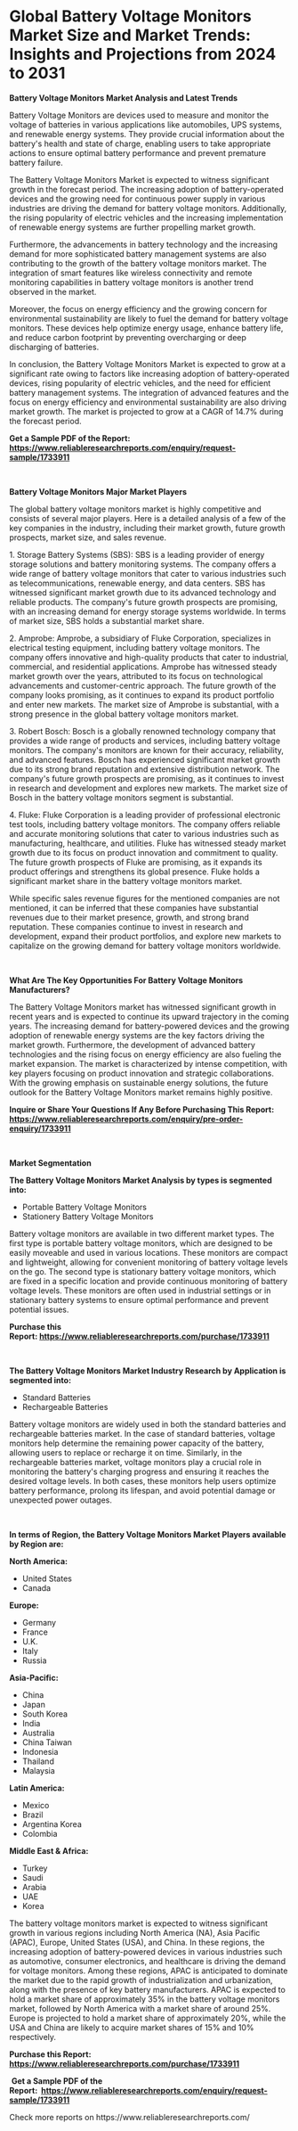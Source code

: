 <p><h1>Global Battery Voltage Monitors Market Size and Market Trends: Insights and Projections from 2024 to 2031</h1></p><p><strong>Battery Voltage Monitors Market Analysis and Latest Trends</strong></p>
<p><p>Battery Voltage Monitors are devices used to measure and monitor the voltage of batteries in various applications like automobiles, UPS systems, and renewable energy systems. They provide crucial information about the battery's health and state of charge, enabling users to take appropriate actions to ensure optimal battery performance and prevent premature battery failure.</p><p>The Battery Voltage Monitors Market is expected to witness significant growth in the forecast period. The increasing adoption of battery-operated devices and the growing need for continuous power supply in various industries are driving the demand for battery voltage monitors. Additionally, the rising popularity of electric vehicles and the increasing implementation of renewable energy systems are further propelling market growth.</p><p>Furthermore, the advancements in battery technology and the increasing demand for more sophisticated battery management systems are also contributing to the growth of the battery voltage monitors market. The integration of smart features like wireless connectivity and remote monitoring capabilities in battery voltage monitors is another trend observed in the market.</p><p>Moreover, the focus on energy efficiency and the growing concern for environmental sustainability are likely to fuel the demand for battery voltage monitors. These devices help optimize energy usage, enhance battery life, and reduce carbon footprint by preventing overcharging or deep discharging of batteries.</p><p>In conclusion, the Battery Voltage Monitors Market is expected to grow at a significant rate owing to factors like increasing adoption of battery-operated devices, rising popularity of electric vehicles, and the need for efficient battery management systems. The integration of advanced features and the focus on energy efficiency and environmental sustainability are also driving market growth. The market is projected to grow at a CAGR of 14.7% during the forecast period.</p></p>
<p><strong>Get a Sample PDF of the Report:&nbsp; <a href="https://www.reliableresearchreports.com/enquiry/request-sample/1733911">https://www.reliableresearchreports.com/enquiry/request-sample/1733911</a></strong></p>
<p>&nbsp;</p>
<p><strong>Battery Voltage Monitors Major Market Players</strong></p>
<p><p>The global battery voltage monitors market is highly competitive and consists of several major players. Here is a detailed analysis of a few of the key companies in the industry, including their market growth, future growth prospects, market size, and sales revenue.</p><p>1. Storage Battery Systems (SBS): SBS is a leading provider of energy storage solutions and battery monitoring systems. The company offers a wide range of battery voltage monitors that cater to various industries such as telecommunications, renewable energy, and data centers. SBS has witnessed significant market growth due to its advanced technology and reliable products. The company's future growth prospects are promising, with an increasing demand for energy storage systems worldwide. In terms of market size, SBS holds a substantial market share.</p><p>2. Amprobe: Amprobe, a subsidiary of Fluke Corporation, specializes in electrical testing equipment, including battery voltage monitors. The company offers innovative and high-quality products that cater to industrial, commercial, and residential applications. Amprobe has witnessed steady market growth over the years, attributed to its focus on technological advancements and customer-centric approach. The future growth of the company looks promising, as it continues to expand its product portfolio and enter new markets. The market size of Amprobe is substantial, with a strong presence in the global battery voltage monitors market.</p><p>3. Robert Bosch: Bosch is a globally renowned technology company that provides a wide range of products and services, including battery voltage monitors. The company's monitors are known for their accuracy, reliability, and advanced features. Bosch has experienced significant market growth due to its strong brand reputation and extensive distribution network. The company's future growth prospects are promising, as it continues to invest in research and development and explores new markets. The market size of Bosch in the battery voltage monitors segment is substantial.</p><p>4. Fluke: Fluke Corporation is a leading provider of professional electronic test tools, including battery voltage monitors. The company offers reliable and accurate monitoring solutions that cater to various industries such as manufacturing, healthcare, and utilities. Fluke has witnessed steady market growth due to its focus on product innovation and commitment to quality. The future growth prospects of Fluke are promising, as it expands its product offerings and strengthens its global presence. Fluke holds a significant market share in the battery voltage monitors market.</p><p>While specific sales revenue figures for the mentioned companies are not mentioned, it can be inferred that these companies have substantial revenues due to their market presence, growth, and strong brand reputation. These companies continue to invest in research and development, expand their product portfolios, and explore new markets to capitalize on the growing demand for battery voltage monitors worldwide.</p></p>
<p>&nbsp;</p>
<p><strong>What Are The Key Opportunities For Battery Voltage Monitors Manufacturers?</strong></p>
<p><p>The Battery Voltage Monitors market has witnessed significant growth in recent years and is expected to continue its upward trajectory in the coming years. The increasing demand for battery-powered devices and the growing adoption of renewable energy systems are the key factors driving the market growth. Furthermore, the development of advanced battery technologies and the rising focus on energy efficiency are also fueling the market expansion. The market is characterized by intense competition, with key players focusing on product innovation and strategic collaborations. With the growing emphasis on sustainable energy solutions, the future outlook for the Battery Voltage Monitors market remains highly positive.</p></p>
<p><strong>Inquire or Share Your Questions If Any Before Purchasing This Report: <a href="https://www.reliableresearchreports.com/enquiry/pre-order-enquiry/1733911">https://www.reliableresearchreports.com/enquiry/pre-order-enquiry/1733911</a></strong></p>
<p>&nbsp;</p>
<p><strong>Market Segmentation</strong></p>
<p><strong>The Battery Voltage Monitors Market Analysis by types is segmented into:</strong></p>
<p><ul><li>Portable Battery Voltage Monitors</li><li>Stationery Battery Voltage Monitors</li></ul></p>
<p><p>Battery voltage monitors are available in two different market types. The first type is portable battery voltage monitors, which are designed to be easily moveable and used in various locations. These monitors are compact and lightweight, allowing for convenient monitoring of battery voltage levels on the go. The second type is stationary battery voltage monitors, which are fixed in a specific location and provide continuous monitoring of battery voltage levels. These monitors are often used in industrial settings or in stationary battery systems to ensure optimal performance and prevent potential issues.</p></p>
<p><strong>Purchase this Report:&nbsp;<a href="https://www.reliableresearchreports.com/purchase/1733911">https://www.reliableresearchreports.com/purchase/1733911</a></strong></p>
<p>&nbsp;</p>
<p><strong>The Battery Voltage Monitors Market Industry Research by Application is segmented into:</strong></p>
<p><ul><li>Standard Batteries</li><li>Rechargeable Batteries</li></ul></p>
<p><p>Battery voltage monitors are widely used in both the standard batteries and rechargeable batteries market. In the case of standard batteries, voltage monitors help determine the remaining power capacity of the battery, allowing users to replace or recharge it on time. Similarly, in the rechargeable batteries market, voltage monitors play a crucial role in monitoring the battery's charging progress and ensuring it reaches the desired voltage levels. In both cases, these monitors help users optimize battery performance, prolong its lifespan, and avoid potential damage or unexpected power outages.</p></p>
<p>&nbsp;</p>
<p><strong>In terms of Region, the Battery Voltage Monitors Market Players available by Region are:</strong></p>
<p>
    <p> <strong> North America: </strong>
        <ul>
            <li>United States</li>
            <li>Canada</li>
        </ul>
        </p> 
    <p> <strong> Europe: </strong>
        <ul>
            <li>Germany</li>
            <li>France</li>
            <li>U.K.</li>
            <li>Italy</li>
            <li>Russia</li>
        </ul>
        </p> 
    <p> <strong> Asia-Pacific: </strong>
        <ul>
            <li>China</li>
            <li>Japan</li>
            <li>South Korea</li>
            <li>India</li>
            <li>Australia</li>
            <li>China Taiwan</li>
            <li>Indonesia</li>
            <li>Thailand</li>
            <li>Malaysia</li>
        </ul>
        </p> 
    <p> <strong> Latin America: </strong>
        <ul>
            <li>Mexico</li>
            <li>Brazil</li>
            <li>Argentina Korea</li>
            <li>Colombia</li>
        </ul>
        </p> 
    <p> <strong> Middle East & Africa: </strong>
        <ul>
            <li>Turkey</li>
            <li>Saudi</li>
            <li>Arabia</li>
            <li>UAE</li>
            <li>Korea</li>
        </ul>
    </p>
    </p>
<p><p>The battery voltage monitors market is expected to witness significant growth in various regions including North America (NA), Asia Pacific (APAC), Europe, United States (USA), and China. In these regions, the increasing adoption of battery-powered devices in various industries such as automotive, consumer electronics, and healthcare is driving the demand for voltage monitors. Among these regions, APAC is anticipated to dominate the market due to the rapid growth of industrialization and urbanization, along with the presence of key battery manufacturers. APAC is expected to hold a market share of approximately 35% in the battery voltage monitors market, followed by North America with a market share of around 25%. Europe is projected to hold a market share of approximately 20%, while the USA and China are likely to acquire market shares of 15% and 10% respectively.</p></p>
<p><strong>Purchase this Report: <a href="https://www.reliableresearchreports.com/purchase/1733911">https://www.reliableresearchreports.com/purchase/1733911</a></strong></p>
<p>&nbsp;<strong>Get a Sample PDF of the Report:&nbsp;&nbsp;<a href="https://www.reliableresearchreports.com/enquiry/request-sample/1733911">https://www.reliableresearchreports.com/enquiry/request-sample/1733911</a></strong></p>
<p><strong></strong></p>
<p>Check more reports on https://www.reliableresearchreports.com/</p>